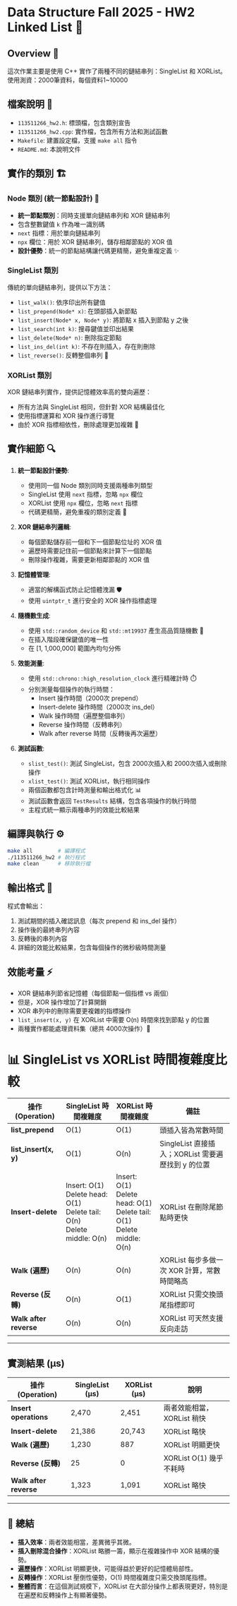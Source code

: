 # Data Structure Fall 2025 - HW2 Linked List 🔗
## Overview 📖
這次作業主要是使用 C++ 實作了兩種不同的鏈結串列：SingleList 和 XORList。
使用測資：2000筆資料，每個資料1~10000

## 檔案說明 📁
- `113511266_hw2.h`: 標頭檔，包含類別宣告
- `113511266_hw2.cpp`: 實作檔，包含所有方法和測試函數
- `Makefile`: 建置設定檔，支援 `make all` 指令
- `README.md`: 本說明文件

## 實作的類別 🏗️

### Node 類別 (統一節點設計) 🎯
- **統一節點類別**：同時支援單向鏈結串列和 XOR 鏈結串列
- 包含整數鍵值 `k` 作為唯一識別碼
- `next` 指標：用於單向鏈結串列
- `npx` 欄位：用於 XOR 鏈結串列，儲存相鄰節點的 XOR 值
- **設計優勢**：統一的節點結構讓代碼更精簡，避免重複定義 ✨

### SingleList 類別 
傳統的單向鏈結串列，提供以下方法：
- `list_walk()`: 依序印出所有鍵值
- `list_prepend(Node* x)`: 在頭部插入新節點
- `list_insert(Node* x, Node* y)`: 將節點 x 插入到節點 y 之後  
- `list_search(int k)`: 搜尋鍵值並印出結果
- `list_delete(Node* n)`: 刪除指定節點
- `list_ins_del(int k)`: 不存在則插入，存在則刪除
- `list_reverse()`: 反轉整個串列 🔄

### XORList 類別
XOR 鏈結串列實作，提供記憶體效率高的雙向遍歷：
- 所有方法與 SingleList 相同，但針對 XOR 結構最佳化
- 使用指標運算和 XOR 操作進行導覽  
- 由於 XOR 指標相依性，刪除處理更加複雜 🧩

## 實作細節 🔍

1. **統一節點設計優勢**: 
   - 使用同一個 Node 類別同時支援兩種串列類型
   - SingleList 使用 `next` 指標，忽略 `npx` 欄位
   - XORList 使用 `npx` 欄位，忽略 `next` 指標
   - 代碼更精簡，避免重複的類別定義 🎯

2. **XOR 鏈結串列邏輯**: 
   - 每個節點儲存前一個和下一個節點位址的 XOR 值
   - 遍歷時需要記住前一個節點來計算下一個節點
   - 刪除操作複雜，需要更新相鄰節點的 XOR 值

3. **記憶體管理**: 
   - 適當的解構函式防止記憶體洩漏 🛡️
   - 使用 `uintptr_t` 進行安全的 XOR 操作指標處理

4. **隨機數生成**: 
   - 使用 `std::random_device` 和 `std::mt19937` 產生高品質隨機數 🎲
   - 在插入階段確保鍵值的唯一性
   - 在 [1, 1,000,000] 範圍內均勻分佈

4. **效能測量**:
   - 使用 `std::chrono::high_resolution_clock` 進行精確計時 ⏱️
   - 分別測量每個操作的執行時間：
     - Insert 操作時間（2000次 prepend）
     - Insert-delete 操作時間（2000次 ins_del）
     - Walk 操作時間（遍歷整個串列）
     - Reverse 操作時間（反轉串列）
     - Walk after reverse 時間（反轉後再次遍歷）

5. **測試函數**:
   - `slist_test()`: 測試 SingleList，包含 2000次插入和 2000次插入或刪除操作
   - `xlist_test()`: 測試 XORList，執行相同操作
   - 兩個函數都包含計時測量和輸出格式化 📊
   - 測試函數會返回 `TestResults` 結構，包含各項操作的執行時間
   - 主程式統一顯示兩種串列的效能比較結果

## 編譯與執行 ⚙️
```bash
make all        # 編譯程式
./113511266_hw2 # 執行程式
make clean      # 移除執行檔
```

## 輸出格式 📝
程式會輸出：
1. 測試期間的插入確認訊息（每次 prepend 和 ins_del 操作）
2. 操作後的最終串列內容
3. 反轉後的串列內容  
4. 詳細的效能比較結果，包含每個操作的微秒級時間測量

## 效能考量 ⚡
- XOR 鏈結串列節省記憶體（每個節點一個指標 vs 兩個）
- 但是，XOR 操作增加了計算開銷
- XOR 串列中的刪除需要更複雜的指標操作
- `list_insert(x, y)` 在 XORList 中需要 O(n) 時間來找到節點 y 的位置
- 兩種實作都能處理資料集（總共 4000次操作）💪

# 📊 SingleList vs XORList 時間複雜度比較

| 操作 (Operation)         | SingleList 時間複雜度 | XORList 時間複雜度 | 備註 |
|---------------------------|-----------------------|--------------------|------|
| **list_prepend**          | O(1)                 | O(1)               | 頭插入皆為常數時間 |
| **list_insert(x, y)**     | O(1)                 | O(n)               | SingleList 直接插入；XORList 需要遍歷找到 y 的位置 |
| **Insert-delete**         | Insert: O(1)<br>Delete head: O(1)<br>Delete tail: O(n)<br>Delete middle: O(n) | Insert: O(1)<br>Delete head: O(1)<br>Delete tail: O(1)<br>Delete middle: O(n) | XORList 在刪除尾節點時更快 |
| **Walk (遍歷)**           | O(n)                 | O(n)               | XORList 每步多做一次 XOR 計算，常數時間略高 |
| **Reverse (反轉)**        | O(n)                 | O(1)               | XORList 只需交換頭尾指標即可 |
| **Walk after reverse**    | O(n)                 | O(n)               | XORList 可天然支援反向走訪 |

---

## 實測結果 (μs)

| 操作 (Operation)         | SingleList (μs) | XORList (μs) | 說明 |
|---------------------------|-----------------|--------------|------|
| **Insert operations**     | 2,470           | 2,451        | 兩者效能相當，XORList 稍快 |
| **Insert-delete**         | 21,386          | 20,743       | XORList 略快 |
| **Walk (遍歷)**           | 1,230           | 887          | XORList 明顯更快 |
| **Reverse (反轉)**        | 25              | 0            | XORList O(1) 幾乎不耗時 |
| **Walk after reverse**    | 1,323           | 1,091        | XORList 略快 |

---

## 📌 總結
- **插入效率**：兩者效能相當，差異微乎其微。  
- **插入刪除混合操作**：XORList 略勝一籌，顯示在複雜操作中 XOR 結構的優勢。
- **遍歷操作**：XORList 明顯更快，可能得益於更好的記憶體局部性。
- **反轉操作**：XORList 壓倒性優勢，O(1) 時間複雜度只需交換頭尾指標。  
- **整體而言**：在這個測試規模下，XORList 在大部分操作上都表現更好，特別是在遍歷和反轉操作上有顯著優勢。  
